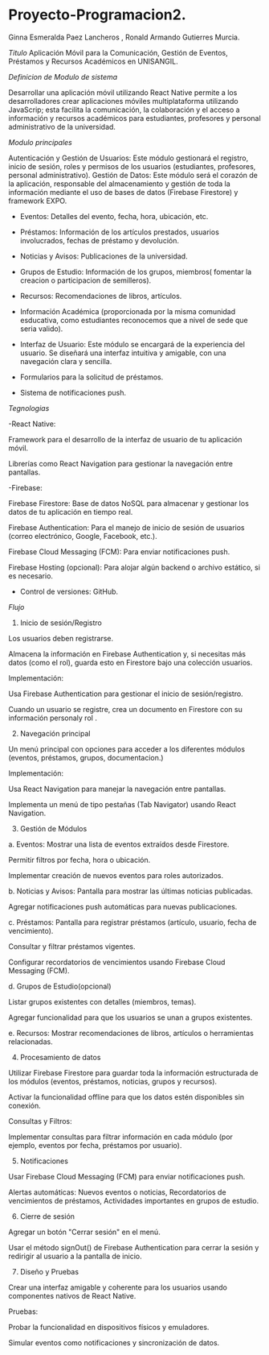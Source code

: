 # Proyecto-Programacion2.

Ginna Esmeralda Paez Lancheros , Ronald Armando Gutierres Murcia.

*Titulo*
Aplicación Móvil para la Comunicación, Gestión de Eventos, Préstamos y Recursos Académicos en UNISANGIL.

*Definicion de Modulo de sistema* 

Desarrollar una aplicación móvil utilizando React Native permite a los desarrolladores crear aplicaciones móviles multiplataforma utilizando JavaScrip; esta facilita la comunicación, la colaboración y el acceso a información y recursos académicos para estudiantes, profesores y personal administrativo de la universidad.


*Modulo principales*

Autenticación y Gestión de Usuarios:  Este módulo gestionará el registro, inicio de sesión, roles y permisos de los usuarios (estudiantes, profesores, personal administrativo). 
Gestión de Datos: Este módulo será el corazón de la aplicación, responsable del almacenamiento y gestión de toda la información mediante el uso de bases de datos (Firebase Firestore) y framework EXPO.

- Eventos:  Detalles del evento, fecha, hora, ubicación, etc.
 
- Préstamos:  Información de los artículos prestados, usuarios involucrados, fechas de préstamo y devolución.
 
- Noticias y Avisos:  Publicaciones de la universidad.
 
- Grupos de Estudio:  Información de los grupos, miembros( fomentar la creacion o participacion de semilleros).
 
- Recursos:  Recomendaciones de libros, artículos.
 
- Información Académica (proporcionada por la misma comunidad esducativa, como estudiantes reconocemos que a nivel de sede que seria valido).

- Interfaz de Usuario:  Este módulo se encargará de la experiencia del usuario.  Se diseñará una interfaz intuitiva y amigable, con una navegación clara y sencilla. 
 
- Formularios para la solicitud de préstamos.
 
- Sistema de notificaciones push.

*Tegnologias*

-React Native:

   Framework para el desarrollo de la interfaz de usuario de tu aplicación móvil.

   Librerías como React Navigation para gestionar la navegación entre pantallas.

-Firebase:

  Firebase Firestore: Base de datos NoSQL para almacenar y gestionar los datos de tu aplicación en tiempo real.

  Firebase Authentication: Para el manejo de inicio de sesión de usuarios (correo electrónico, Google, Facebook, etc.).

  Firebase Cloud Messaging (FCM): Para enviar notificaciones push.

  Firebase Hosting (opcional): Para alojar algún backend o archivo estático, si es necesario.
 
- Control de versiones: GitHub.


*Flujo*

1. Inicio de sesión/Registro

Los usuarios deben registrarse.

Almacena la información en Firebase Authentication y, si necesitas más datos (como el rol), guarda esto en Firestore bajo una colección usuarios.

Implementación:

Usa Firebase Authentication para gestionar el inicio de sesión/registro.

Cuando un usuario se registre, crea un documento en Firestore con su información personaly rol .

2. Navegación principal

Un menú principal con opciones para acceder a los diferentes módulos (eventos, préstamos, grupos, documentacion.)

Implementación:

Usa React Navigation para manejar la navegación entre pantallas.

Implementa un menú de tipo pestañas (Tab Navigator) usando React Navigation.

3. Gestión de Módulos
   
a. Eventos:
Mostrar una lista de eventos extraídos desde Firestore.

Permitir filtros por fecha, hora o ubicación.

Implementar creación de nuevos eventos para roles autorizados.

b. Noticias y Avisos:
Pantalla para mostrar las últimas noticias publicadas.

Agregar notificaciones push automáticas para nuevas publicaciones.

c. Préstamos:
Pantalla para registrar préstamos (artículo, usuario, fecha de vencimiento).

Consultar y filtrar préstamos vigentes.

Configurar recordatorios de vencimientos usando Firebase Cloud Messaging (FCM).

d. Grupos de Estudio(opcional)

Listar grupos existentes con detalles (miembros, temas).

Agregar funcionalidad para que los usuarios se unan a grupos existentes.

e. Recursos:
Mostrar recomendaciones de libros, artículos o herramientas relacionadas.

4. Procesamiento de datos

Utilizar Firebase Firestore para guardar toda la información estructurada de los módulos (eventos, préstamos, noticias, grupos y recursos).

Activar la funcionalidad offline para que los datos estén disponibles sin conexión.

Consultas y Filtros:

Implementar consultas para filtrar información en cada módulo (por ejemplo, eventos por fecha, préstamos por usuario).

5. Notificaciones

Usar Firebase Cloud Messaging (FCM) para enviar notificaciones push.

Alertas automáticas: Nuevos eventos o noticias, Recordatorios de vencimientos de préstamos, Actividades importantes en grupos de estudio.

6. Cierre de sesión

Agregar un botón "Cerrar sesión" en el menú.

Usar el método signOut() de Firebase Authentication para cerrar la sesión y redirigir al usuario a la pantalla de inicio.

7. Diseño y Pruebas

Crear una interfaz amigable y coherente para los usuarios usando componentes nativos de React Native.

Pruebas:

Probar la funcionalidad en dispositivos físicos y emuladores.

Simular eventos como notificaciones y sincronización de datos.

